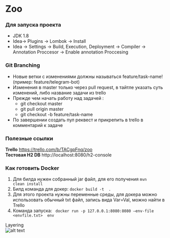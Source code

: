 # Zoo
### Для запуска проекта
  - JDK 1.8
  - Idea-> Plugins -> Lombok -> Install
  - Idea -> Settings -> Build, Execution, Deployment -> Compiler -> Annotation Proccesor -> Enable annotation Proccesing
### Git Branching 
  - Новые ветки с изменениями должны называться feature/task-name! (пример: feature/telegram-bot)
  - Изменения в master только через pull request, в тайтле указать суть изменений, либо название задачи из trello
  - Прежде чем начать работу над задачей :
      - git checkout master
      - git pull origin master
      - git checkout -b feature/task-name
  - По завершении создать пул реквест и прикрепить в trello в комментарий к задаче
  
### Полезные ссылки
**Trello**  https://trello.com/b/TACgpFnq/zoo  
**Тестовая H2 DB**  http://localhost:8080/h2-console

### Как готовить Docker
  1. Для билда нужен собранный jar файл, для его получения <code>mvn clean install</code>
  2. Билд команда для докер: <code>docker build -t <imageName> . </code>
  3. Для этого проекта нужны переменные среды, для докера можно использовать обычный txt файл, запись вида Var=Val, можно найти в Trello
  4. Команда запуска: <code> docker run -p 127.0.0.1:8080:8080 —env-file <envfile.txt> <imageName> env </code>

Layering  
![alt text](https://i.imgur.com/h6IBLvF.png)

